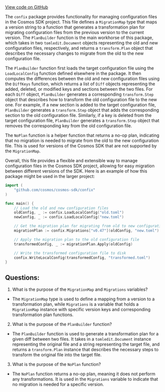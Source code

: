 [View code on GitHub](https://github.com/cosmos/cosmos-sdk/blob/main/tools/confix/migrations.go)

The `confix` package provides functionality for managing configuration files in the Cosmos SDK project. This file defines a `MigrationMap` type that maps a version string to a function that generates a transformation plan for migrating configuration files from the previous version to the current version. The `PlanBuilder` function is the main workhorse of this package, which takes in two `tomledit.Document` objects representing the old and new configuration files, respectively, and returns a `transform.Plan` object that describes the necessary changes to migrate from the old to the new configuration file.

The `PlanBuilder` function first loads the target configuration file using the `LoadLocalConfig` function defined elsewhere in the package. It then computes the differences between the old and new configuration files using the `DiffKeys` function, which returns a list of `Diff` objects representing the added, deleted, or modified keys and sections between the two files. For each `Diff` object, `PlanBuilder` generates a corresponding `transform.Step` object that describes how to transform the old configuration file to the new one. For example, if a new section is added to the target configuration file, `PlanBuilder` generates a `transform.Step` object that adds the corresponding section to the old configuration file. Similarly, if a key is deleted from the target configuration file, `PlanBuilder` generates a `transform.Step` object that removes the corresponding key from the old configuration file.

The `NoPlan` function is a helper function that returns a no-op plan, indicating that no migration is needed to migrate from the old to the new configuration file. This is used for versions of the Cosmos SDK that are not supported by the `MigrationMap`.

Overall, this file provides a flexible and extensible way to manage configuration files in the Cosmos SDK project, allowing for easy migration between different versions of the SDK. Here is an example of how this package might be used in the larger project:

```go
import (
    "github.com/cosmos/cosmos-sdk/confix"
)

func main() {
    // Load the old and new configuration files
    oldConfig, _ := confix.LoadLocalConfig("old.toml")
    newConfig, _ := confix.LoadLocalConfig("new.toml")

    // Get the migration plan for migrating from old to new configuration file
    migrationPlan := confix.Migrations["v0.47"](oldConfig, "new.toml")

    // Apply the migration plan to the old configuration file
    transformedConfig, _ := migrationPlan.Apply(oldConfig)

    // Write the transformed configuration file to disk
    confix.WriteLocalConfig(transformedConfig, "transformed.toml")
}
```
## Questions: 
 1. What is the purpose of the `MigrationMap` and `Migrations` variables?
- The `MigrationMap` type is used to define a mapping from a version to a transformation plan, while `Migrations` is a variable that holds a `MigrationMap` instance with specific version keys and corresponding transformation plan functions.
2. What is the purpose of the `PlanBuilder` function?
- The `PlanBuilder` function is used to generate a transformation plan for a given diff between two files. It takes in a `tomledit.Document` instance representing the original file and a string representing the target file, and returns a `transform.Plan` instance that describes the necessary steps to transform the original file into the target file.
3. What is the purpose of the `NoPlan` function?
- The `NoPlan` function returns a no-op plan, meaning it does not perform any transformations. It is used in the `Migrations` variable to indicate that no migration is needed for a specific version.